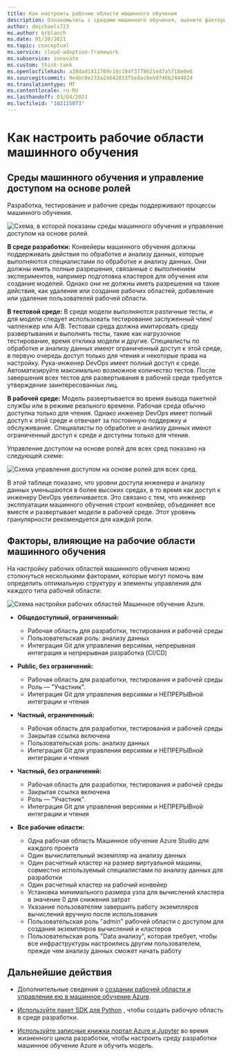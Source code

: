 ```yaml
---
title: Как настроить рабочие области машинного обучения
description: Ознакомьтесь с средами машинного обучения, оцените факторы, влияющие на способ настройки рабочих областей машинного обучения, и определите оптимальную структуру и элементы управления для каждой рабочей области.
author: dmichaels713
ms.author: brblanch
ms.date: 01/20/2021
ms.topic: conceptual
ms.service: cloud-adoption-framework
ms.subservice: innovate
ms.custom: think-tank
ms.openlocfilehash: a38dad1411769c18c184f3778621ed7a5718e0e6
ms.sourcegitcommit: 9e4bc0e233a24642853f5e8acbeb9746b2444024
ms.translationtype: MT
ms.contentlocale: ru-RU
ms.lasthandoff: 03/04/2021
ms.locfileid: "102115073"
---
```

# <a name="how-to-set-up-machine-learning-workspaces"></a>Как настроить рабочие области машинного обучения

## <a name="machine-learning-environments-and-role-based-access-control"></a>Среды машинного обучения и управление доступом на основе ролей

Разработка, тестирование и рабочие среды поддерживают процессы машинного обучения.

![Схема, в которой показаны среды машинного обучения и управление доступом на основе ролей.](./media/ml-environments-and-rbac.png)

**В среде разработки:** Конвейеры машинного обучения должны поддерживать действия по обработке и анализу данных, которые выполняются специалистами по обработке и анализу данных. Они должны иметь полные разрешения, связанные с выполнением экспериментов, например подготовка кластеров для обучения или создание моделей. Однако они не должны иметь разрешения на такие действия, как удаление или создание рабочих областей, добавление или удаление пользователей рабочей области.

**В тестовой среде:** В среде модели выполняются различные тесты, и для модели следует использовать тестирование заслуженный член/чалленжер или A/B. Тестовая среда должна имитировать среду развертывания и выполнять тесты, такие как нагрузочное тестирование, время отклика модели и другие. Специалисты по обработке и анализу данных имеют ограниченный доступ к этой среде, в первую очередь доступ только для чтения и некоторые права на настройку. Рука-инженер DevOps имеет полный доступ к среде. Автоматизируйте максимально возможное количество тестов. После завершения всех тестов для развертывания в рабочей среде требуется утверждение заинтересованных лиц.

**В рабочей среде:** Модель развертывается во время вывода пакетной службы или в режиме реального времени. Рабочая среда обычно доступна только для чтения. Однако инженер DevOps имеет полный доступ к этой среде и отвечает за постоянную поддержку и обслуживание. Специалисты по обработке и анализу данных имеют ограниченный доступ к среде и доступны только для чтения.

Управление доступом на основе ролей для всех сред показано на следующей схеме:

![Схема управления доступом на основе ролей для всех сред.](./media/rbac-all-environments.png)

В этой таблице показано, что уровни доступа инженера и анализу данных уменьшаются в более высоких средах, в то время как доступ к инженеру DevOps увеличивается. Это связано с тем, что инженер эксплуатации машинного обучения строит конвейер, объединяет все вместе и развертывает модели в рабочей среде. Этот уровень гранулярности рекомендуется для каждой роли.

## <a name="factors-that-influence-machine-learning-workspaces"></a>Факторы, влияющие на рабочие области машинного обучения

На настройку рабочих областей машинного обучения можно столкнуться несколькими факторами, которые могут помочь вам определить оптимальную структуру и элементы управления для каждого типа рабочей области:

![Схема настройки рабочих областей Машинное обучение Azure.](./media/set-up-workspaces.png)

- **Общедоступный, ограниченный:**
  - Рабочая область для разработки, тестирования и рабочей среды
  - Пользовательская роль: анализу данных
  - Интеграция Git для управления версиями, непрерывная интеграция и непрерывная разработка (CI/CD)

- **Public, без ограничений:**
  - Рабочая область для разработки, тестирования и рабочей среды
  - Роль — "Участник".
  - Интеграция Git для управления версиями и НЕПРЕРЫВной интеграции и чтения

- **Частный, ограниченный:**
  - Рабочая область для разработки, тестирования и рабочей среды
  - Закрытая ссылка включена
  - Пользовательская роль: анализу данных
  - Интеграция Git для управления версиями и НЕПРЕРЫВной интеграции и чтения

- **Частный, без ограничений:**
  - Рабочая область для разработки, тестирования и рабочей среды
  - Закрытая ссылка включена
  - Роль — "Участник".
  - Интеграция Git для управления версиями и НЕПРЕРЫВной интеграции и чтения

- **Все рабочие области:**
  - Одна рабочая область Машинное обучение Azure Studio для каждого проекта
  - Один вычислительный экземпляр на анализу данных
  - Один расчетный кластер на размер виртуальной машины, совместно используемый специалистами по анализу данных для разработки
  - Один расчетный кластер на рабочий конвейер
  - Установка минимального размера узла для вычислений кластера в значение 0 для снижения затрат
  - Указание пользователям завершить работу экземпляров вычислений вручную после использования
  - Пользовательская роль "admin" рабочей области с доступом для создания экземпляров вычислений и кластеров
  - Пользовательская роль "Data анализу", которая требует, чтобы все инфраструктуры настроились другим пользователем, прежде чем анализу данных сможет начать работу

## <a name="next-steps"></a>Дальнейшие действия

- Дополнительные сведения о [создании рабочей области и управлении ею в машинное обучение Azure](/azure/machine-learning/how-to-manage-workspace).

- [Используйте пакет SDK для Python](/azure/machine-learning/tutorial-1st-experiment-sdk-setup-local) , чтобы создать рабочую область в среде разработки.

- [Используйте записные книжки портал Azure и Jupyter](/azure/machine-learning/tutorial-1st-experiment-sdk-setup) во время жизненного цикла разработки, чтобы настроить среду разработки машинное обучение Azure и обучить модель.
